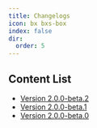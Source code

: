 ```yaml
---
title: Changelogs
icon: bx bxs-box
index: false
dir:
  order: 5
---
```


## Content List

- [Version 2.0.0-beta.2](../changelogs/version-2.0.0-beta.2.md)
- [Version 2.0.0-beta.1](../changelogs/version-2.0.0-beta.1.md)
- [Version 2.0.0-beta.0](../changelogs/version-2.0.0-beta.0.md)
